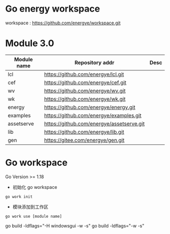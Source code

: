 # Go energy workspace

workspace : https://github.com/energye/workspace.git

# Module 3.0

| Module name | Repository addr                           | Desc |
|-------------|-------------------------------------------|------|
| lcl         | https://github.com/energye/lcl.git        |      |
| cef         | https://github.com/energye/cef.git        |      |
| wv          | https://github.com/energye/wv.git         |      |
| wk          | https://github.com/energye/wk.git         |      |
| energy      | https://github.com/energye/energy.git     |      |
| examples    | https://github.com/energye/examples.git   |      |
| assetserve  | https://github.com/energye/assetserve.git |      |
| lib         | https://github.com/energye/lib.git        |      |
| gen         | https://gitee.com/energye/gen.git         |      |


# Go workspace 

Go Version >= 1.18

- 初始化 go workspace

`go work init`

- 模块添加到工作区

`go work use [module name]`

go build -ldflags="-H windowsgui -w -s"
go build -ldflags="-w -s"